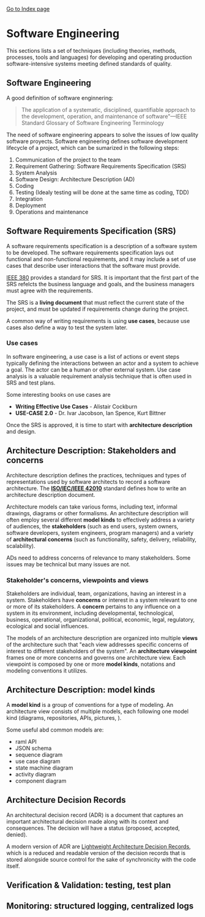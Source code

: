 [Go to Index page](https://github.com/Catacrockers/WikiTocha/blob/master/en/INDEX.md)

# Software Engineering

This sections lists a set of techniques (including theories, methods, processes, tools and languages) for developing and operating production software-intensive systems meeting defined standards of quality.

## Software Engineering
A good definition of software enginnering:

> The application of a systematic, disciplined, quantifiable approach to the development, operation, and maintenance of software"—IEEE Standard Glossary of Software Engineering Terminology

The need of software engineering appears to solve the issues of low quality software proyects. Software engineering defines software development lifecycle of a project, which can be sumarized in the following steps:

1. Communication of the project to the team
2. Requirement Gathering: Software Requirements Specification (SRS)
3. System Analysis 
4. Software Design: Architecture Description (AD)
5. Coding 
6. Testing (Idealy testing will be done at the same time as coding, TDD) 
7. Integration 
8. Deployment 
9. Operations and maintenance 


## Software Requirements Specification (SRS)

A software requirements specification is a description of a software system to be developed. The software requirements specification lays out functional and non-functional requirements, and it may include a set of use cases that describe user interactions that the software must provide.

[IEEE 380](http://www.cse.msu.edu/~cse870/IEEEXplore-SRS-template.pdf) provides a standard for SRS. It is important that the first part of the SRS refelcts the business language and goals, and the business managers must agree with the requirements. 

The SRS is a **living document** that must reflect the current state of the project, and must be updated if requirements change during the project.

A common way of writing requirements is using **use cases**, because use cases also define a way to test the system later.

### Use cases

In software engineering, a use case is a list of actions or event steps typically defining the interactions between an actor and a system to achieve a goal. The actor can be a human or other external system. Use case analysis is a valuable requirement analysis technique that is often used in SRS and test plans. 

Some interesting books on use cases are
+ **Writing Effective Use Cases** - Alistair Cockburn
+ **USE-CASE 2.0** - Dr. Ivar Jacobson, Ian Spence, Kurt Bittner

Once the SRS is approved, it is time to start with **architecture description** and design.


## Architecture Description: Stakeholders and concerns

Architecture description defines the practices, techniques and types of representations used by software architects to record a software architecture. The [**ISO/IEC/IEEE 42010**](http://www.iso-architecture.org/ieee-1471/cm/) standard defines how to write an architecture description document.

Architecture models can take various forms, including text, informal drawings, diagrams or other formalisms. An architecture description will often employ several different **model kinds** to effectively address a variety of audiences, the **stakeholders** (such as end users, system owners, software developers, system engineers, program managers) and a variety of **architectural concerns** (such as functionality, safety, delivery, reliability, scalability).

ADs need to address concerns of relevance to many stakeholders. Some issues may be technical but many issues are not.

### Stakeholder's concerns, viewpoints and views

Stakeholders are individual, team, organizations, having an interest in a system. Stakeholders have **concerns** or interest in a system relevant to one or more of its stakeholders. A **concern** pertains to any influence on a system in its environment, including developmental, technological, business, operational, organizational, political, economic, legal, regulatory, ecological and social influences.

The models of an architecture description are organized into multiple **views** of the architecture such that "each view addresses specific concerns of interest to different stakeholders of the system". An **architecture viewpoint** frames one or more concerns and governs one architecture view. Each viewpoint is composed by one or more **model kinds**, notations and modeling conventions it utilizes.

## Architecture Description: model kinds

A **model kind** is a group of conventions for a type of modeling. An architecture view consists of multiple models, each following one model kind (diagrams, repositories, APIs, pictures, ). 

Some useful abd common models are:
- raml API
- JSON schema
- sequence diagram
- use case diagram
- state machine diagram
- activity diagram
- component diagram

## Architecture Decision Records

An architectural decision record (ADR) is a document that captures an important architectural decision made along with its context and consequences. The decision will have a status (proposed, accepted, denied). 

A modern version of ADR are [Lightweight Architecture Decision Records](https://www.thoughtworks.com/radar/techniques/lightweight-architecture-decision-records), which is a reduced and readable version of the decision records that is stored alongside source control for the sake of synchronicity with the code itself. 

## Verification & Validation: testing, test plan

## Monitoring: structured logging, centralized logs


